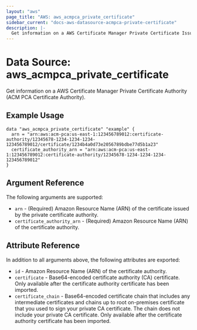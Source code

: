 ```yaml
---
layout: "aws"
page_title: "AWS: aws_acmpca_private_certificate"
sidebar_current: "docs-aws-datasource-acmpca-private-certificate"
description: |-
  Get information on a AWS Certificate Manager Private Certificate Issuing
---
```


# Data Source: aws_acmpca_private_certificate

Get information on a AWS Certificate Manager Private Certificate Authority (ACM PCA Certificate Authority).

## Example Usage

```hcl
data "aws_acmpca_private_certificate" "example" {
  arn = "arn:aws:acm-pca:us-east-1:123456789012:certificate-authority/12345678-1234-1234-1234-123456789012/certificate/1234b4a0d73e2056789bdbe77d5b1a23"
  certificate_authority_arn = "arn:aws:acm-pca:us-east-1:123456789012:certificate-authority/12345678-1234-1234-1234-123456789012"
}
```

## Argument Reference

The following arguments are supported:

* `arn` - (Required) Amazon Resource Name (ARN) of the certificate issued by the private certificate authority.
* `certificate_authority_arn` - (Required) Amazon Resource Name (ARN) of the certificate authority.

## Attribute Reference

In addition to all arguments above, the following attributes are exported:

* `id` - Amazon Resource Name (ARN) of the certificate authority.
* `certificate` - Base64-encoded certificate authority (CA) certificate. Only available after the certificate authority certificate has been imported.
* `certificate_chain` - Base64-encoded certificate chain that includes any intermediate certificates and chains up to root on-premises certificate that you used to sign your private CA certificate. The chain does not include your private CA certificate. Only available after the certificate authority certificate has been imported.
